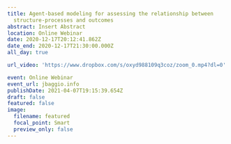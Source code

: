 ```yaml
---
title: Agent-based modeling for assessing the relationship between
  structure-processes and outcomes
abstract: Insert Abstract
location: Online Webinar
date: 2020-12-17T20:12:41.862Z
date_end: 2020-12-17T21:30:00.000Z
all_day: true

url_video: 'https://www.dropbox.com/s/oxyd988109q3coz/zoom_0.mp4?dl=0'

event: Online Webinar
event_url: jbaggio.info
publishDate: 2021-04-07T19:15:39.654Z
draft: false
featured: false
image:
  filename: featured
  focal_point: Smart
  preview_only: false
---
```

